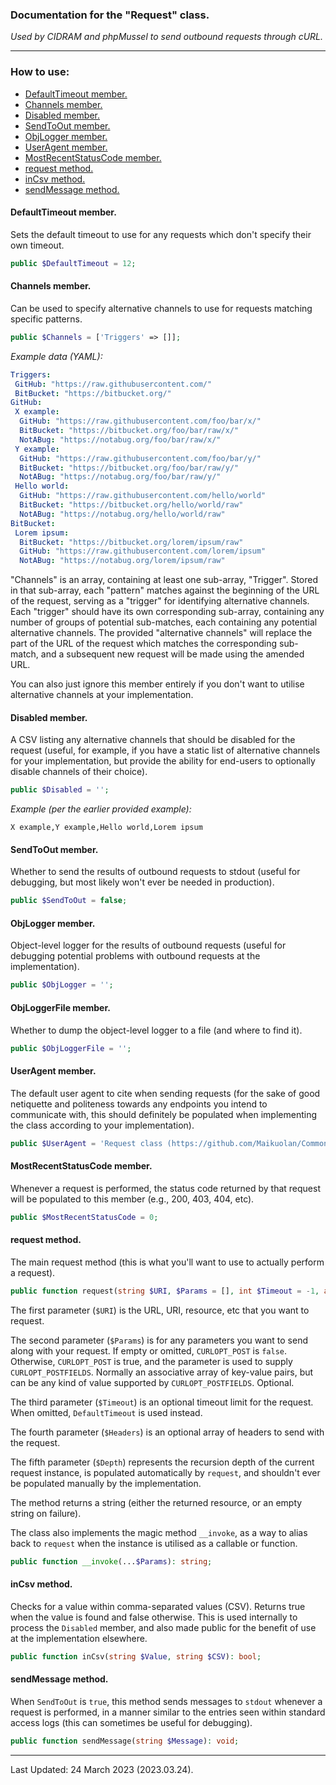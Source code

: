 ### Documentation for the "Request" class.

*Used by CIDRAM and phpMussel to send outbound requests through cURL.*

---


### How to use:

- [DefaultTimeout member.](#defaulttimeout-member)
- [Channels member.](#channels-member)
- [Disabled member.](#disabled-member)
- [SendToOut member.](#sendtoout-member)
- [ObjLogger member.](#ObjLogger-member)
- [UserAgent member.](#useragent-member)
- [MostRecentStatusCode member.](#mostrecentstatuscode-member)
- [request method.](#request-method)
- [inCsv method.](#incsv-method)
- [sendMessage method.](#sendmessage-method)

#### DefaultTimeout member.

Sets the default timeout to use for any requests which don't specify their own timeout.

```PHP
public $DefaultTimeout = 12;
```

#### Channels member.

Can be used to specify alternative channels to use for requests matching specific patterns.

```PHP
public $Channels = ['Triggers' => []];
```

*Example data (YAML):*
```YAML
Triggers:
 GitHub: "https://raw.githubusercontent.com/"
 BitBucket: "https://bitbucket.org/"
GitHub:
 X example:
  GitHub: "https://raw.githubusercontent.com/foo/bar/x/"
  BitBucket: "https://bitbucket.org/foo/bar/raw/x/"
  NotABug: "https://notabug.org/foo/bar/raw/x/"
 Y example:
  GitHub: "https://raw.githubusercontent.com/foo/bar/y/"
  BitBucket: "https://bitbucket.org/foo/bar/raw/y/"
  NotABug: "https://notabug.org/foo/bar/raw/y/"
 Hello world:
  GitHub: "https://raw.githubusercontent.com/hello/world"
  BitBucket: "https://bitbucket.org/hello/world/raw"
  NotABug: "https://notabug.org/hello/world/raw"
BitBucket:
 Lorem ipsum:
  BitBucket: "https://bitbucket.org/lorem/ipsum/raw"
  GitHub: "https://raw.githubusercontent.com/lorem/ipsum"
  NotABug: "https://notabug.org/lorem/ipsum/raw"
```

"Channels" is an array, containing at least one sub-array, "Trigger". Stored in that sub-array, each "pattern" matches against the beginning of the URL of the request, serving as a "trigger" for identifying alternative channels. Each "trigger" should have its own corresponding sub-array, containing any number of groups of potential sub-matches, each containing any potential alternative channels. The provided "alternative channels" will replace the part of the URL of the request which matches the corresponding sub-match, and a subsequent new request will be made using the amended URL.

You can also just ignore this member entirely if you don't want to utilise alternative channels at your implementation. 

#### Disabled member.

A CSV listing any alternative channels that should be disabled for the request (useful, for example, if you have a static list of alternative channels for your implementation, but provide the ability for end-users to optionally disable channels of their choice).

```PHP
public $Disabled = '';
```

*Example (per the earlier provided example):*
```
X example,Y example,Hello world,Lorem ipsum
```

#### SendToOut member.

Whether to send the results of outbound requests to stdout (useful for debugging, but most likely won't ever be needed in production).

```PHP
public $SendToOut = false;
```

#### ObjLogger member.

Object-level logger for the results of outbound requests (useful for debugging potential problems with outbound requests at the implementation).

```PHP
public $ObjLogger = '';
```

#### ObjLoggerFile member.

Whether to dump the object-level logger to a file (and where to find it).

```PHP
public $ObjLoggerFile = '';
```

#### UserAgent member.

The default user agent to cite when sending requests (for the sake of good netiquette and politeness towards any endpoints you intend to communicate with, this should definitely be populated when implementing the class according to your implementation).

```PHP
public $UserAgent = 'Request class (https://github.com/Maikuolan/Common)';
```

#### MostRecentStatusCode member.

Whenever a request is performed, the status code returned by that request will be populated to this member (e.g., 200, 403, 404, etc).

```PHP
public $MostRecentStatusCode = 0;
```

#### request method.

The main request method (this is what you'll want to use to actually perform a request).

```PHP
public function request(string $URI, $Params = [], int $Timeout = -1, array $Headers = [], int $Depth = 0): string;
```

The first parameter (`$URI`) is the URL, URI, resource, etc that you want to request.

The second parameter (`$Params`) is for any parameters you want to send along with your request. If empty or omitted, `CURLOPT_POST` is `false`. Otherwise, `CURLOPT_POST` is true, and the parameter is used to supply `CURLOPT_POSTFIELDS`. Normally an associative array of key-value pairs, but can be any kind of value supported by `CURLOPT_POSTFIELDS`. Optional.

The third parameter (`$Timeout`) is an optional timeout limit for the request. When omitted, `DefaultTimeout` is used instead.

The fourth parameter (`$Headers`) is an optional array of headers to send with the request.

The fifth parameter (`$Depth`) represents the recursion depth of the current request instance, is populated automatically by `request`, and shouldn't ever be populated manually by the implementation.

The method returns a string (either the returned resource, or an empty string on failure).

The class also implements the magic method `__invoke`, as a way to alias back to `request` when the instance is utilised as a callable or function.

```PHP
public function __invoke(...$Params): string;
```

#### inCsv method.

Checks for a value within comma-separated values (CSV). Returns true when the value is found and false otherwise. This is used internally to process the `Disabled` member, and also made public for the benefit of use at the implementation elsewhere.

```PHP
public function inCsv(string $Value, string $CSV): bool;
```

#### sendMessage method.

When `SendToOut` is `true`, this method sends messages to `stdout` whenever a request is performed, in a manner similar to the entries seen within standard access logs (this can sometimes be useful for debugging).

```PHP
public function sendMessage(string $Message): void;
```

---


Last Updated: 24 March 2023 (2023.03.24).

